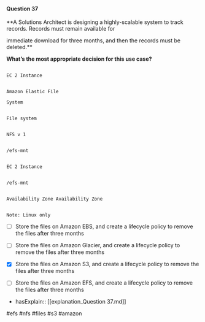 #### Question  37


**A Solutions Architect is designing a highly-scalable system to track records. Records must remain available for

immediate download for three months, and then the records must be deleted.**


**What’s the most appropriate decision for this use case?**


```

EC 2 Instance

```


```

Amazon Elastic File

System

```


```

File system

```


```

NFS v 1

```


```

/efs-mnt

```


```

EC 2 Instance

```


```

/efs-mnt

```


```

Availability Zone Availability Zone

```


```

Note: Linux only

```


- [ ] Store the files on Amazon EBS, and create a lifecycle policy to remove the files after three months


- [ ] Store the files on Amazon Glacier, and create a lifecycle policy to remove the files after three months


- [x] Store the files on Amazon S3, and create a lifecycle policy to remove the files after three months


- [ ] Store the files on Amazon EFS, and create a lifecycle policy to remove the files after three months



- hasExplain:: [[explanation_Question  37.md]]

#efs #nfs #files #s3 #amazon 
